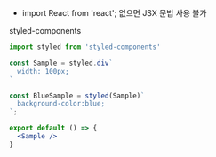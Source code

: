 - import React from 'react'; 없으면
JSX 문법 사용 불가  

styled-components
```jsx
import styled from 'styled-components'

const Sample = styled.div`
  width: 100px;
`

const BlueSample = styled(Sample)`
  background-color:blue;
`;

export default () => {
  <Sample />
}
```
